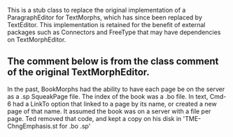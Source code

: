 This is a stub class to replace the original implementation of a ParagraphEditor for TextMorphs, which has since been replaced by TextEditor. This implementation is retained for the benefit of external packages such as Connectors and FreeType that may have dependencies on TextMorphEditor.

The comment below is from the class comment of the original TextMorphEditor.
-----
In the past, BookMorphs had the ability to have each page be on the server as a .sp SqueakPage file.  The index of the book was a .bo file.  In text, Cmd-6 had a LinkTo option that linked to a page by its name, or created a new page of that name.  It assumed the book was on a server with a file per page.  Ted removed that code, and kept a copy on his disk in 'TME-ChngEmphasis.st for .bo .sp'